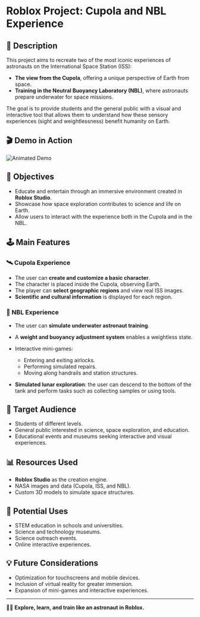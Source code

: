 # Roblox Project: Cupola and NBL Experience

## 🌌 Description

This project aims to recreate two of the most iconic experiences of astronauts on the International Space Station (ISS):

* **The view from the Cupola**, offering a unique perspective of Earth from space.
* **Training in the Neutral Buoyancy Laboratory (NBL)**, where astronauts prepare underwater for space missions.

The goal is to provide students and the general public with a visual and interactive tool that allows them to understand how these sensory experiences (sight and weightlessness) benefit humanity on Earth.

## 🎬 Demo in Action

![Animated Demo](demo.gif)

## 🎯 Objectives

* Educate and entertain through an immersive environment created in **Roblox Studio**.
* Showcase how space exploration contributes to science and life on Earth.
* Allow users to interact with the experience both in the Cupola and in the NBL.

## 🕹️ Main Features

### 🛰️ Cupola Experience

* The user can **create and customize a basic character**.
* The character is placed inside the Cupola, observing Earth.
* The player can **select geographic regions** and view real ISS images.
* **Scientific and cultural information** is displayed for each region.

### 🌊 NBL Experience

* The user can **simulate underwater astronaut training**.

* A **weight and buoyancy adjustment system** enables a weightless state.

* Interactive mini-games:

  * Entering and exiting airlocks.
  * Performing simulated repairs.
  * Moving along handrails and station structures.

* **Simulated lunar exploration**: the user can descend to the bottom of the tank and perform tasks such as collecting samples or using tools.

## 👥 Target Audience

* Students of different levels.
* General public interested in science, space exploration, and education.
* Educational events and museums seeking interactive and visual experiences.

## 📊 Resources Used

* **Roblox Studio** as the creation engine.
* NASA images and data (Cupola, ISS, and NBL).
* Custom 3D models to simulate space structures.

## 🚀 Potential Uses

* STEM education in schools and universities.
* Science and technology museums.
* Science outreach events.
* Online interactive experiences.

## 💡 Future Considerations

* Optimization for touchscreens and mobile devices.
* Inclusion of virtual reality for greater immersion.
* Expansion of mini-games and interactive experiences.

---

👨‍🚀 **Explore, learn, and train like an astronaut in Roblox.**
